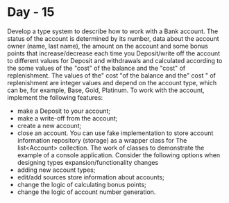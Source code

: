 # Day - 15
Develop a type system to describe how to work with a Bank account.
The status of the account is determined by its number, data about the account owner (name,
last name), the amount on the account and some bonus points that
increase/decrease each time you Deposit/write off the account to
different values for Deposit and withdrawals and calculated according to the
some values of the "cost" of the balance and the "cost" of replenishment.
The values of the" cost "of the balance and the" cost " of replenishment are integer
values and depend on the account type, which can be, for example, Base, Gold,
Platinum.
To work with the account, implement the following features:
- make a Deposit to your account;
- make a write-off from the account;
- create a new account;
- close an account.
You can use fake implementation to store account information
repository (storage) as a wrapper class for The list&lt;Account&gt; collection.
The work of classes to demonstrate the example of a console application.
Consider the following options when designing types
expansion/functionality changes
- adding new account types;
- edit/add sources store information about accounts;
- change the logic of calculating bonus points;
- change the logic of account number generation.
